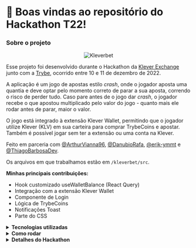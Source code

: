 # 🔆 <strong>Boas vindas ao repositório do Hackathon T22!</strong>

### <strong>Sobre o projeto</strong>

<p align=center>
  <img src=https://user-images.githubusercontent.com/75266925/220795568-c7be2db9-2608-4f27-8cc3-cf3b9b41948d.png alt=Kleverbet width=70% />
</p>

Esse projeto foi desenvolvido durante o Hackathon da [Klever Exchange](https://klever.io/en) junto com a [Trybe](https://www.betrybe.com/), ocorrido entre 10 e 11 de dezembro de 2022.

A aplicação é um jogo de apostas estilo _crash_, onde o jogador aposta uma quantia e deve optar pelo momento correto de parar a sua aposta, correndo o risco de perder tudo. Caso pare antes de o jogo dar _crash_, o jogador recebe o que apostou multiplicado pelo valor do jogo - quanto mais ele rodar antes de parar, maior o valor.

O jogo está integrado à extensão Klever Wallet, permitindo que o jogador utilize Klever (KLV) em sua carteira para comprar TrybeCoins e apostar. Também é possível jogar sem ter a extensão ou uma conta na Klever.

Feito em parceria com [@ArthurVianna96](https://github.com/ArthurVianna96), [@DanubioRafa](https://github.com/DanubioRafa), [@erik-ymmt](https://github.com/erik-ymmt) e [@ThiagoBarbosaDev](https://github.com/ThiagoBarbosaDev).

Os arquivos em que trabalhamos estão em `/kleverbet/src`. 

<strong>Minhas principais contribuições:</strong>
 - Hook customizado useWalletBalance (React Query)
 - Integração com a extensão Klever Wallet
 - Componente de Login
 - Lógica de TrybeCoins
 - Notificações Toast
 - Parte do CSS

<details>
<summary><strong>Tecnologias utilizadas</strong></summary>

 - React
 - Typescript
 - React Query
 - React Hook Form
 - React Charts
 - Vite
 
</details>

<details>
<summary><strong>Como rodar</strong></summary>

 - Faça o clone do repositório
 - Dentro de `/kleverbet`, instale as dependências com `npm install`
 - Dentro de `/kleverbet`, rode a aplicação com `npm run dev`
 
</details>

<details>
<summary><strong>Detalhes do Hackathon<strong></summary>

![Hackaton T22](./img/06-LOGO.png)

## 🛑 <strong>Termos de uso</strong>
​
Ao iniciar este projeto, você concorda com as diretrizes do Código de Ética e Conduta e do Manual da Pessoa Estudante da Trybe.
​<br>


## 🚫 <strong>Regras </strong>
- Ao participar deste evento você concorda em:
> 01 - Respeitar o Código de Conduta da Trybe<br>
> 02 - Não violar os princípios de fair play<br>
> 03 - Não  pedir ou receber apoio de qualquer pessoa fora do evento<br>
> 04 -  É esperada a contribuição de todos os membros do grupo no desenvolvimento<br>
> 05 - Todos os membros do grupo devem, obrigatoriamente, estar na apresentação do projeto no dia 11/12.<br>
<br>

# <strong>📗 Sumário</strong>
- ## ☑️ [Entregáveis](#entregáveis)
  * [O que deverá ser desenvolvido](#o-que-deverá-ser-desenvolvido)
​<br><br>
- ## ☑️ [Como desenvolver](#como-desenvolver)
  * [A Klever Extension](#a-klever-extension)
  * [Criando sua Wallet na TestNet](#criando-a-wallet-na-testnet)
  * [Demonstração de conexão com extensão](#demonstracao-de-conexao-com-extensão)
  * [Data de entrega](#data-de-entrega)
  * [Sugestões de aplicações](#sugestões-de-aplicações)
​<br><br>
- ## ☑️ [Links Úteis](#links-uteis)
​
# 📝 Entregáveis
​

## `O que deverá ser desenvolvido`
<details>
<summary><strong>O desafio é desenvolver uma aplicação FrontEnd que utilize a Klever Browser Extension:</strong></summary>
​

- A extensão permite que os usuários listem suas transações, recebam fundos, gerenciem 
várias contas, gerem e redefinam suas contas e, mais importante, integrem-no ao
KleverChain Explorer para visualizar cada transação.
​
- Devido as facilidades que a Klever Extension nos entrega, o objetivo é utilizar a criatividade
para desenvolver soluções para nosso dia-a-dia em que o usuário possa utilizar a
extension.
<br>
</details>
​

## `A Klever Extension`
​<details>
<summary><strong>Como fazer o download da extensão</strong></summary>


Para efetuar o download da Klever extension:
```bash
1. Acesse a url: https://chrome.google.com/webstore/detail/klever-wallet/lmbifcmbofehdpolpdpnlcnanolnlkec
2. Certifique-se que está logado na conta gmail que você forneceu durante a inscrição para o Hackathon.
3. Crie seu login seguindo os comandos da extensão.
```
## Imagens da extensão

![Hackaton T22 - Wallet01](./img/chromeExtensionImg1.jpg) 

![Hackaton T22 - Wallet02](./img/chromeExtensionImg2.jpg) 

![Hackaton T22 - Wallet02](./img/chromeExtensionImg3.jpg) 
</details>

### :moneybag: Criando sua Wallet na TestNet
<details>
<summary><strong>Passo-a-passo de como criar a wallet e adcionar KLV para testes</strong></summary>


Após fazer o download da Klever Extention é hora de criar Wallet na TestNet:
1. acesse a seguinte url
```bash 
https://kapps-demo-testnet.web.app/connect
```
2. Clique em GENERATE NEW ACCOUNT e salve o arquivo .pem
3. Faça o upload do arquivo .pem salvo na mesma página e clique em REQUEST DAILY KLV
4. Acesse a Klever Extension e clique em IMPORT WALLET e siga os prompts
5. A partir daqui sua Wallet estará pronta para ser utilizada

!! Usuários de Linux: Você precisa clicar em inspecionar a extensão enquanto faz o upload do arquivo .pem


# :desktop_computer: Demonstração de conexão com extensão
</details>
<details>
<summary><strong>A Conexão com a Klever Extesion</strong></summary>


Esta demonstração serve para mostrar de forma prática como se conectar aos provedores suportados pela Extensão Klever 
```bash
https://github.com/tryber/klever-extension-demo
```
:warning: 
* Para que o objeto window.kleverWeb exista na página e necessário que a extensão KleverExtension esteja instalada no navegador e uma carteira associada a extensão.
* No caso de fazer request a API da klever sempre use a url com host testnet e não a mainnet.
* Você pode usar o pacote @klever/sdk ou @klever/kleverweb para aproveitar as a intelisense do vscode por causa da tipagem do pacote, em substituto ao objeto window.kleverWeb.
* Deve-se trocar o provider do objeto: window.kleverWeb para o nó e a api de testes, testweb. 
```bash 
await window.kleverWeb.setProvider({ node: ‘https://node.testnet.klever.finance’, api: ‘https://api.testnet.klever.finance’, });
```
* O erro GET https://api.testnet.klever.finance/v1.0/address/undefined 500, deve-se a carteira não estar logada, verifique clicando no ícone extensão e validando que a carteira foi criada e o password inserido.
</details>



### 📆 `Data de entrega`
<details>
- Data para entrega será no domingo (11/12) até as 14:59 horas.<br>
- As apresentações do projeto iniciarão às 15:00 do domingo. Serão aceitas apenas submissões feitas até às 14:59.

</details>


# Instruções para entregar seu projeto


## ‼ Antes de começar a desenvolver
<details>
- Faça o fork desse repositório
- Adicione @nato-re como colaborador com a `role` mainteiner no repositório de fork criado
- Leia atentamente o readme e tudo pronto para começar a desenvolver
</details>

## 🛠 Como desenvolver
​
Este repositório não conta com branches para cada grupo, e sim deve ser criado um repositório de fork.
O código final deve ficar na branch principal deste repositório. Portanto o código deve ser desenvolvido a partir do fork.
​
# **Sugestões** de aplicações
​
## ⚽️ Jogos

<details>
  <summary><strong>🤑 Mega-Sena </strong></summary><br />

- O jogador deve escolher 6 números dentre 60
- Deve ser feita uma transação para confirmar a aposta
- Com a aposta confirmada, exibir os números selecionados e executar o sorteio
- O usuário ganha se sair seus 6 números sorteados dentre os 60
- Caso tenha ganho, exibir para o usuário quanto ele ganhou e que uma
transação será feita com o valor
- Caso não ganhe exibir uma mensagem e uma opção para tentar novamente
</details>
<details>

  <summary><strong>🔖 Raspadinha </strong></summary><br />

- O jogador deve comprar uma raspadinha
- cada raspadinha possui 5 estrelas cinzas
- Deve ser feita uma transação para confirmar a compra
- Com a aposta confirmada, executar o sorteio
- O usuário ganha se sair 3 estrelas da mesma cor, teremos 3 possíveis cores
(azul, verde e amarelo)
- Caso tenha ganho, exibir para o usuário quanto ele ganhou e que uma
transação será feita com o valor
- Caso não ganhe exibir uma mensagem e uma opção para tentar novamente
</details>

<details>
  <summary><strong>🩳 Loja Virtual </strong></summary><br />

- Criar uma página com listagem de produtos
- Ao clicar em um produto deve ir para a página de detalhe do produto
- nome, images, descrição, valor, botão de compra
- Quando o usuário clicar para comprar, deve ser feita uma transação para confirmar a
compra
- Ao confirmar a transação deve exibir uma mensagem de confirmação de compra
</details>

<details>
  <summary><strong>🙏 Doação </strong></summary><br />

- Criar uma página para uma causa social instituição receber doação para uma causa
social
- imagens
- descrição e ações da causa
- quem apoia
- valor total já foi doado
- exibir últimas doações
- botão de doação
- O usuário pode doar através de uma transação
- Exibir uma mensagem de agradecimento
</details>

## Links Úteis

<details>
  <summary><strong> Testnet </strong></summary><br />
http://testnet.kleverscan.org/ <br />
- Aqui você consegue visualizar todas as transações da na rede Testnet
</details>

<details>
<summary><strong> API Testnet Klever Chain </strong></summary><br />
https://api.testnet.klever.finance/swagger/index.html <br />
- Todas as informações sobre as carteiras criadas estão aqui
</details>

<details>
<summary><strong> Documentação da @klever/sdk  </strong></summary><br />
https://www.npmjs.com/package/@klever/sdk <br />
- Todas as informações sobre como conectar via sdk 
- :warning: Exemplo também demostrado na Demo
</details>

<details>

